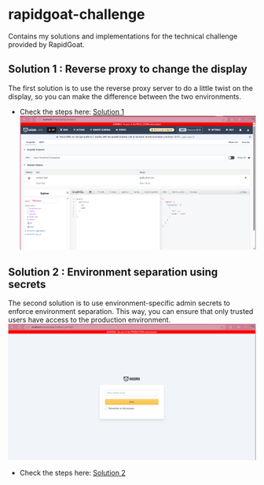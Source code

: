 # rapidgoat-challenge
Contains my solutions and implementations for the technical challenge provided by RapidGoat. 

## Solution 1 : Reverse proxy to change the display
The first solution is to use the reverse proxy server to do a little twist on the display, so you can make the difference between the two environments.

- Check the steps here: [Solution 1](Playground1/README.md)
![alt text](img/image.png)



## Solution 2 : Environment separation using secrets
The second solution is to use environment-specific admin secrets to enforce environment separation. This way, you can ensure that only trusted users have access to the production environment.
![alt text](image.png)
- Check the steps here: [Solution 2](Playground2/README.md)